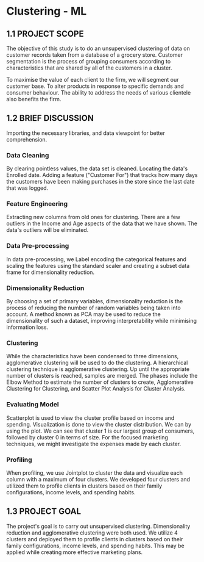 # Clustering - ML

## 1.1 PROJECT SCOPE

The objective of this study is to do an unsupervised clustering of data on customer records taken from a database of a grocery store. 
Customer segmentation is the process of grouping consumers according to characteristics that are shared by all of the customers in a cluster. 

To maximise the value of each client to the firm, we will segment our customer base. 
To alter products in response to specific demands and consumer behaviour. 
The ability to address the needs of various clientele also benefits the firm.



## 1.2 BRIEF DISCUSSION

Importing the necessary libraries, and data viewpoint for better comprehension.

### Data Cleaning

By clearing pointless values, the data set is cleaned. Locating the data's Enrolled date. 
Adding a feature ("Customer For") that tracks how many days the customers have been making purchases in the store since the last date that was logged.

### Feature Engineering

Extracting new columns from old ones for clustering. 
There are a few outliers in the Income and Age aspects of the data that we have shown. The data's outliers will be eliminated.

### Data Pre-processing 

In data pre-processing, we Label encoding the categorical features and scaling the features using the standard scaler and creating a subset data frame for dimensionality reduction.

### Dimensionality Reduction

By choosing a set of primary variables, dimensionality reduction is the process of reducing the number of random variables being taken into account. 
A method known as PCA may be used to reduce the dimensionality of such a dataset, improving interpretability while minimising information loss.

### Clustering

While the characteristics have been condensed to three dimensions, agglomerative clustering will be used to do the clustering. 
A hierarchical clustering technique is agglomerative clustering. 
Up until the appropriate number of clusters is reached, samples are merged. 
The phases include the Elbow Method to estimate the number of clusters to create, Agglomerative Clustering for Clustering, and Scatter Plot Analysis for Cluster Analysis.

### Evaluating Model

Scatterplot is used to view the cluster profile based on income and spending. 
Visualization is done to view the cluster distribution. 
We can by using the plot. We can see that cluster 1 is our largest group of consumers, followed by cluster 0 in terms of size. 
For the focused marketing techniques, we might investigate the expenses made by each cluster.

### Profiling 

When profiling, we use Jointplot to cluster the data and visualize each column with a maximum of four clusters. 
We developed four clusters and utilized them to profile clients in clusters based on their family configurations, income levels, and spending habits.



## 1.3 PROJECT GOAL

The project's goal is to carry out unsupervised clustering. 
Dimensionality reduction and agglomerative clustering were both used. 
We utilize 4 clusters and deployed them to profile clients in clusters based on their family configurations, income levels, and spending habits. 
This may be applied while creating more effective marketing plans.
